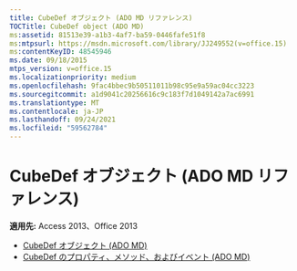 ```yaml
---
title: CubeDef オブジェクト (ADO MD リファレンス)
TOCTitle: CubeDef object (ADO MD)
ms:assetid: 81513e39-a1b3-4af7-ba59-0446fafe51f8
ms:mtpsurl: https://msdn.microsoft.com/library/JJ249552(v=office.15)
ms:contentKeyID: 48545946
ms.date: 09/18/2015
mtps_version: v=office.15
ms.localizationpriority: medium
ms.openlocfilehash: 9fac4bbec9b50511011b98c95e9a59ac04cc3223
ms.sourcegitcommit: a1d9041c20256616c9c183f7d1049142a7ac6991
ms.translationtype: MT
ms.contentlocale: ja-JP
ms.lasthandoff: 09/24/2021
ms.locfileid: "59562784"
---
```

# <a name="cubedef-object-ado-md-reference"></a>CubeDef オブジェクト (ADO MD リファレンス)

**適用先:** Access 2013、Office 2013

- [CubeDef オブジェクト (ADO MD)](cubedef-object-ado-md.md)
- [CubeDef のプロパティ、メソッド、およびイベント (ADO MD)](cubedef-properties-methods-and-events-ado-md.md)


